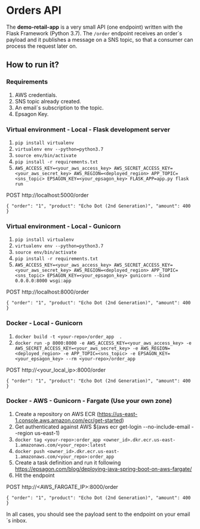 # Orders API

The **demo-retail-app** is a very small API (one endpoint) written with the Flask Framework (Python 3.7). The `/order` endpoint receives an order´s payload and it publishes a message on a SNS topic, so that a consumer can process the request later on.

## How to run it?

### Requirements

1. AWS credentials.
2. SNS topic already created.
3. An email´s subscription to the topic.
4. Epsagon Key.

### Virtual environment - Local - Flask development server

1. `pip install virtualenv`
2. `virtualenv env --python=python3.7`
3. `source env/bin/activate`
4. `pip install -r requirements.txt`
5. `AWS_ACCESS_KEY=<your_aws_access_key> AWS_SECRET_ACCESS_KEY=<your_aws_secret_key> AWS_REGION=<deployed_region> APP_TOPIC=<sns_topic> EPSAGON_KEY=<your_epsagon_key> FLASK_APP=app.py flask run`

POST http://localhost:5000/order

`
{
 "order": "1",
 "product": "Echo Dot (2nd Generation)",
 "amount": 400
}
`
### Virtual environment - Local - Gunicorn

1. `pip install virtualenv`
2. `virtualenv env --python=python3.7`
3. `source env/bin/activate`
4. `pip install -r requirements.txt`
5. `AWS_ACCESS_KEY=<your_aws_access_key> AWS_SECRET_ACCESS_KEY=<your_aws_secret_key> AWS_REGION=<deployed_region> APP_TOPIC=<sns_topic> EPSAGON_KEY=<your_epsagon_key> gunicorn --bind 0.0.0.0:8000 wsgi:app`

POST http://localhost:8000/order

`
{
 "order": "1",
 "product": "Echo Dot (2nd Generation)",
 "amount": 400
}
`
### Docker - Local - Gunicorn

1. `docker build -t <your-repo>/order_app  .`
2. `docker run -p 8000:8000 -e AWS_ACCESS_KEY=<your_aws_access_key> -e AWS_SECRET_ACCESS_KEY=<your_aws_secret_key> -e AWS_REGION=<deployed_region> -e APP_TOPIC=<sns_topic> -e EPSAGON_KEY=<your_epsagon_key> --rm <your-repo>/order_app`

POST http://<your_local_ip>:8000/order

`
{
 "order": "1",
 "product": "Echo Dot (2nd Generation)",
 "amount": 400
}
`

### Docker - AWS - Gunicorn - Fargate (Use your own zone)

1. Create a repository on AWS ECR (https://us-east-1.console.aws.amazon.com/ecr/get-started)
2. Get authenticated against AWS $(aws ecr get-login --no-include-email --region us-east-1)
3. `docker tag <your-repo>:order_app <owner_id>.dkr.ecr.us-east-1.amazonaws.com/<your_repo>:latest`
4. `docker push <owner_id>.dkr.ecr.us-east-1.amazonaws.com/<your_repo>:order_app`
5. Create a task definition and run it following https://epsagon.com/blog/deploying-java-spring-boot-on-aws-fargate/
6. Hit the endpoint

POST http://<AWS_FARGATE_IP>:8000/order

`
{
 "order": "1",
 "product": "Echo Dot (2nd Generation)",
 "amount": 400
}
`

In all cases, you should see the payload sent to the endpoint on your email´s inbox.
